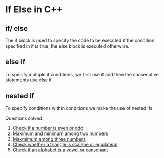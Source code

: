 # If Else in C++

## if/ else

The if block is used to specify the code to be executed if the condition specified in if is true, the else block is executed otherwise.

## else if

To specify multiple if conditions, we first use if and then the consecutive statements use else if.

## nested if

To specify conditions within conditions we make the use of nested ifs.

Questions solved

1. [Check if a number is even or odd](./evenOdd.cpp)
2. [Maximum and minimum among two numbers](./maxMin.cpp)
3. [Maxmimum among three numbers](./maxOfThree.cpp)
4. [Check whether a triangle is scalene or equilateral](./triangle.cpp)
5. [Check if an alphabet is a vowel or consonant](./vowelConsonant.cpp)

